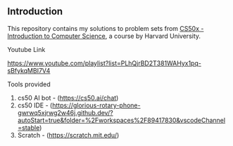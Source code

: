 ## Introduction
This repository contains my solutions to problem sets from [CS50x - Introduction to Computer Science](https://cs50.harvard.edu/x/), a course by Harvard University.


Youtube Link 

https://www.youtube.com/playlist?list=PLhQjrBD2T381WAHyx1pq-sBfykqMBI7V4


Tools provided

1. cs50 AI bot - (https://cs50.ai/chat)
2. cs50 IDE - (https://glorious-rotary-phone-gwrwq5xjrwg2w46j.github.dev/?autoStart=true&folder=%2Fworkspaces%2F89417830&vscodeChannel=stable)
3. Scratch - (https://scratch.mit.edu/)